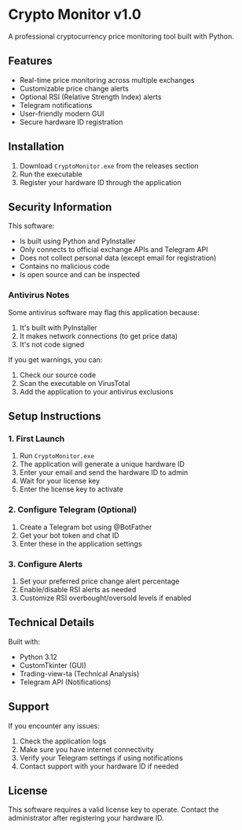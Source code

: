# Crypto Monitor v1.0

A professional cryptocurrency price monitoring tool built with Python.

## Features

- Real-time price monitoring across multiple exchanges
- Customizable price change alerts
- Optional RSI (Relative Strength Index) alerts
- Telegram notifications
- User-friendly modern GUI
- Secure hardware ID registration

## Installation

1. Download `CryptoMonitor.exe` from the releases section
2. Run the executable
3. Register your hardware ID through the application

## Security Information

This software:
- Is built using Python and PyInstaller
- Only connects to official exchange APIs and Telegram API
- Does not collect personal data (except email for registration)
- Contains no malicious code
- Is open source and can be inspected

### Antivirus Notes

Some antivirus software may flag this application because:
1. It's built with PyInstaller
2. It makes network connections (to get price data)
3. It's not code signed

If you get warnings, you can:
1. Check our source code
2. Scan the executable on VirusTotal
3. Add the application to your antivirus exclusions

## Setup Instructions

### 1. First Launch
1. Run `CryptoMonitor.exe`
2. The application will generate a unique hardware ID
3. Enter your email and send the hardware ID to admin
4. Wait for your license key
5. Enter the license key to activate

### 2. Configure Telegram (Optional)
1. Create a Telegram bot using @BotFather
2. Get your bot token and chat ID
3. Enter these in the application settings

### 3. Configure Alerts
1. Set your preferred price change alert percentage
2. Enable/disable RSI alerts as needed
3. Customize RSI overbought/oversold levels if enabled

## Technical Details

Built with:
- Python 3.12
- CustomTkinter (GUI)
- Trading-view-ta (Technical Analysis)
- Telegram API (Notifications)

## Support

If you encounter any issues:
1. Check the application logs
2. Make sure you have internet connectivity
3. Verify your Telegram settings if using notifications
4. Contact support with your hardware ID if needed

## License

This software requires a valid license key to operate. Contact the administrator after registering your hardware ID.
